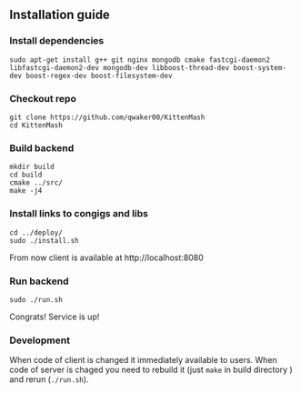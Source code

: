 ## Installation guide

### Install dependencies
```
sudo apt-get install g++ git nginx mongodb cmake fastcgi-daemon2 libfastcgi-daemon2-dev mongodb-dev libboost-thread-dev boost-system-dev boost-regex-dev boost-filesystem-dev
```

### Checkout repo
```
git clone https://github.com/qwaker00/KittenMash
cd KittenMash
```

### Build backend
```
mkdir build
cd build
cmake ../src/
make -j4
```

### Install links to congigs and libs
```
cd ../deploy/
sudo ./install.sh
```
From now client is available at http://localhost:8080

### Run backend
```
sudo ./run.sh
```
Congrats! Service is up!

### Development
When code of client is changed it immediately available to users.
When code of server is chaged you need to rebuild it (just ```make``` in build directory ) and rerun (```./run.sh```).
